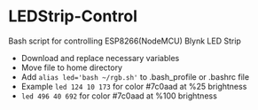 # LEDStrip-Control
Bash script for controlling ESP8266(NodeMCU) Blynk LED Strip

* Download and replace necessary variables
* Move file to home directory
* Add `alias led='bash ~/rgb.sh'` to .bash_profile or .bashrc file
* Example `led 124 10 173` for color #7c0aad at %25 brightness
* `led 496 40 692` for color #7c0aad at %100 brightness